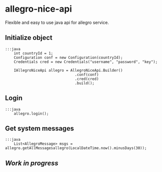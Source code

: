 # allegro-nice-api
Flexible and easy to use java api for allegro service.

## Initialize object
    :::java
        int countryId = 1;
        Configuration conf = new Configuration(countryId);
        Credentials cred = new Credentials("username", "password", "key");

        IAllegroNiceApi allegro = AllegroNiceApi.Builder()
                                    .conf(conf)
                                    .cred(cred)
                                    .build();

## Login
    :::java
        allegro.login();

## Get system messages
    :::java
        List<AllegroMessage> msgs = allegro.getAllMessagesallegro(LocalDateTime.now().minusDays(30));

## _Work in progress_

